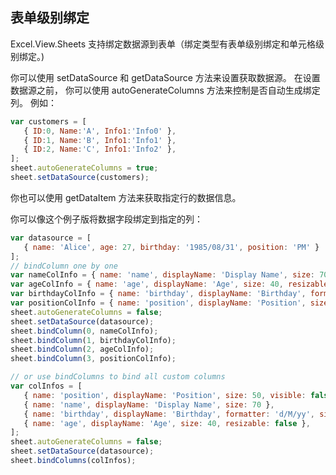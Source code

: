 ## 表单级别绑定
Excel.View.Sheets 支持绑定数据源到表单（绑定类型有表单级别绑定和单元格级别绑定。)

你可以使用 setDataSource 和 getDataSource 方法来设置获取数据源。 在设置数据源之前， 你可以使用 autoGenerateColumns 方法来控制是否自动生成绑定列。 例如：
```JavaScript
var customers = [
   { ID:0, Name:'A', Info1:'Info0' },
   { ID:1, Name:'B', Info1:'Info1' },
   { ID:2, Name:'C', Info1:'Info2' },
];
sheet.autoGenerateColumns = true;
sheet.setDataSource(customers);
```

你也可以使用 getDataItem 方法来获取指定行的数据信息。

你可以像这个例子版将数据字段绑定到指定的列：
```JavaScript
var datasource = [
   { name: 'Alice', age: 27, birthday: '1985/08/31', position: 'PM' }
];
// bindColumn one by one 
var nameColInfo = { name: 'name', displayName: 'Display Name', size: 70 };
var ageColInfo = { name: 'age', displayName: 'Age', size: 40, resizable: false };
var birthdayColInfo = { name: 'birthday', displayName: 'Birthday', formatter: 'd/M/yy', size: 120 };
var positionColInfo = { name: 'position', displayName: 'Position', size: 50, visible: false };
sheet.autoGenerateColumns = false;
sheet.setDataSource(datasource);
sheet.bindColumn(0, nameColInfo);
sheet.bindColumn(1, birthdayColInfo);
sheet.bindColumn(2, ageColInfo);
sheet.bindColumn(3, positionColInfo);

// or use bindColumns to bind all custom columns
var colInfos = [
   { name: 'position', displayName: 'Position', size: 50, visible: false },
   { name: 'name', displayName: 'Display Name', size: 70 },
   { name: 'birthday', displayName: 'Birthday', formatter: 'd/M/yy', size: 120 },
   { name: 'age', displayName: 'Age', size: 40, resizable: false },
];
sheet.autoGenerateColumns = false;
sheet.setDataSource(datasource);
sheet.bindColumns(colInfos);
```
